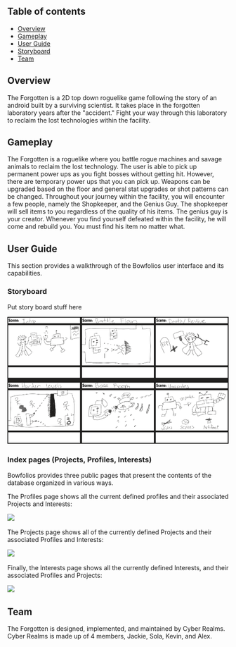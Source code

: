 ## Table of contents

* [Overview](#overview)
* [Gameplay](#gameplay)
* [User Guide](#user-guide)
* [Storyboard](#storyboard)
* [Team](#team)

## Overview

The Forgotten is a 2D top down roguelike game following the story of an android built by a surviving scientist. It takes place in the forgotten laboratory years after the "accident." Fight your way through this laboratory to reclaim the lost technologies within the facility. 

## Gameplay

The Forgotten is a roguelike where you battle rogue machines and savage animals to reclaim the lost technology. The user is able to pick up permanent power ups as you fight bosses without getting hit. However, there are temporary power ups that you can pick up. Weapons can be upgraded based on the floor and general stat upgrades or shot patterns can be changed. Throughout your journey within the facility, you will encounter a few people, namely the Shopkeeper, and the Genius Guy. The shopkeeper will sell items to you regardless of the quality of his items. The genius guy is your creator. Whenever you find yourself defeated within the facility, he will come and rebuild you. You must find his item no matter what. 

## User Guide

This section provides a walkthrough of the Bowfolios user interface and its capabilities.

### Storyboard

Put story board stuff here

![](doc/StoryBoard.png)

### Index pages (Projects, Profiles, Interests)

Bowfolios provides three public pages that present the contents of the database organized in various ways.

The Profiles page shows all the current defined profiles and their associated Projects and Interests:

![](images/profiles-page.png)

The Projects page shows all of the currently defined Projects and their associated Profiles and Interests:

![](images/projects-page.png)

Finally, the Interests page shows all the currently defined Interests, and their associated Profiles and Projects:

![](images/interests-page.png)

## Team

The Forgotten is designed, implemented, and maintained by Cyber Realms. Cyber Realms is made up of 4 members, Jackie, Sola, Kevin, and Alex. 
